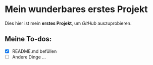 # Mein wunderbares erstes Projekt
Dies hier ist mein **erstes Projekt**, um *GitHub* auszuprobieren.

## Meine To-dos:
- [x] README.md befüllen
- [ ]  Andere Dinge ...
